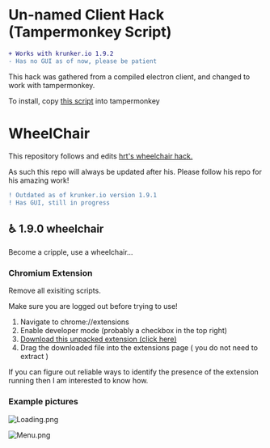 # Un-named Client Hack (Tampermonkey Script)

```diff
+ Works with krunker.io 1.9.2
- Has no GUI as of now, please be patient
```

This hack was gathered from a compiled electron client, and changed
to work with tampermonkey.

To install, copy [this script](https://raw.githubusercontent.com/Katistic/WheelChairGUI/master/hack.tampermonkey.js) into tampermonkey

# WheelChair

This repository follows and edits [hrt's wheelchair hack.](https://github.com/hrt/WheelChair)

As such this repo will always be updated after his.
Please follow his repo for his amazing work!

```diff
! Outdated as of krunker.io version 1.9.1
! Has GUI, still in progress
```


## ♿ 1.9.0 wheelchair
Become a cripple, use a wheelchair...

### Chromium Extension
Remove all exisiting scripts.

Make sure you are logged out before trying to use!

1. Navigate to chrome://extensions
2. Enable developer mode (probably a checkbox in the top right)
3. [Download this unpacked extension (click here)](https://github.com/Katistic/WheelChairGUI/releases/download/v2.1.0/loader.zip)
4. Drag the downloaded file into the extensions page ( you do not need to extract )

If you can figure out reliable ways to identify the presence of the extension running then I am interested to know how.

### Example pictures

![Loading.png](https://raw.githubusercontent.com/katistic/wheelchairgui/master/pics/Loading.png)

![Menu.png](https://raw.githubusercontent.com/katistic/wheelchairgui/master/pics/Menu.png)
